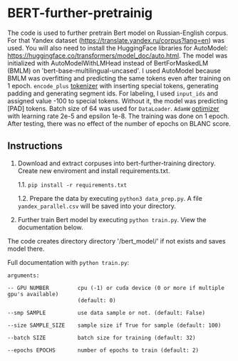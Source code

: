 # BERT-further-pretrainig 

The code is used to further pretrain Bert model on Russian-English corpus. For that Yandex dataset (https://translate.yandex.ru/corpus?lang=en) was used. You will also need to install the HuggingFace libraries for AutoModel: https://huggingface.co/transformers/model_doc/auto.html. The model was initialized with AutoModelWithLMHead instead of BertForMaskedLM (BMLM) on 'bert-base-multilingual-uncased'. I used AutoModel because BMLM was overfitting and predicting the same tokens even after training on 1 epoch. `encode_plus` [tokenizer](https://huggingface.co/transformers/main_classes/tokenizer.html) with inserting special tokens, generating padding and generating segment ids. For labeling, I used `input_ids` and assigned value -100 to special tokens. Without it, the model was predicting [PAD] tokens. Batch size of 64 was used for `DataLoader`. `AdamW` [optimizer](https://huggingface.co/transformers/main_classes/optimizer_schedules.html) with learning rate 2e-5 and epsilon 1e-8. The training was done on 1 epoch. After testing, there was no effect of the number of epochs on BLANC score.        


## Instructions

1. Download and extract corpuses into bert-further-training directory. Create new enviroment and install requirements.txt. 

   1.1. `pip install -r requirements.txt`
   
   1.2. Prepare the data by executing `python3 data_prep.py`. A file `yandex_parallel.csv` will be saved into your directory. 

2. Further train Bert model by executing `python train.py`. View the documentation below. 

The code creates directory directory '/bert_model/' if not exists and saves model there. 

Full documentation with `python train.py`: 

    arguments:

    -- GPU NUMBER         cpu (-1) or cuda device (0 or more if multiple gpu's available)
                          (default: 0)
                        
    --smp SAMPLE          use data sample or not. (default: False)

    --size SAMPLE_SIZE    sample size if True for sample (default: 100)
                        
    --batch SIZE          batch size for training (default: 32)
                        
    --epochs EPOCHS       number of epochs to train (default: 2)
  


